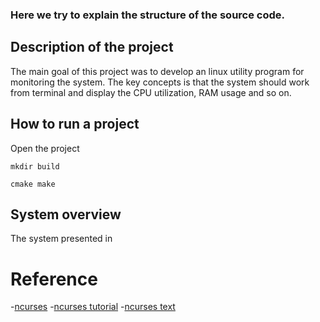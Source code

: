 ### Here we try to explain the structure of the source code.

## Description of the project
The main goal of this project was to develop an linux utility program for monitoring the system. The key concepts is that the system should work from terminal and display the CPU utilization, RAM usage and so on.

## How to run a project
Open the project
```
mkdir build
```
```
cmake make
```

## System overview
The system presented in 

# Reference
-[ncurses](https://opensource.com/article/21/8/ncurses-linux)
-[ncurses tutorial](https://tldp.org/HOWTO/NCURSES-Programming-HOWTO/)
-[ncurses text](https://www.linuxjournal.com/content/programming-text-windows-ncurses)

